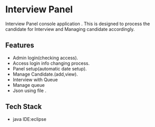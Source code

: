 
# Interview Panel

Interview Panel console application .
This is designed to process the candidate for Interview and Managing candidate accordingly.



## Features

- Admin login(checking access).
- Access login info changing process.
- Panel setup(automatic date setup).
- Manage Candidate.(add,view).
- Interview with Queue
- Manage queue 
- Json using file .



## Tech Stack
- java
 IDE:eclipse
